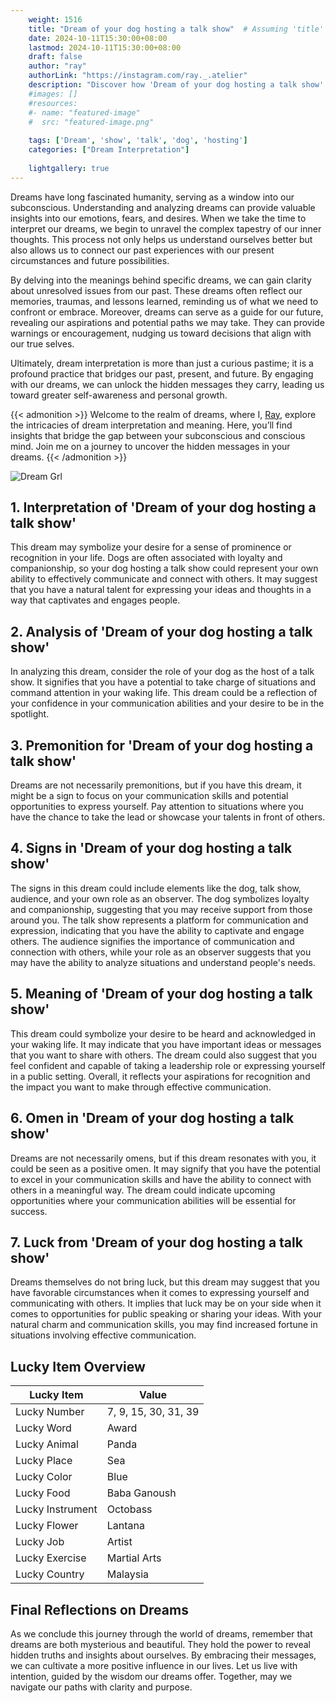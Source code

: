 ```yaml
---
    weight: 1516
    title: "Dream of your dog hosting a talk show"  # Assuming 'title' column exists
    date: 2024-10-11T15:30:00+08:00
    lastmod: 2024-10-11T15:30:00+08:00
    draft: false
    author: "ray"
    authorLink: "https://instagram.com/ray._.atelier"
    description: "Discover how 'Dream of your dog hosting a talk show' can interpret your future and uncover its significant meanings in your life."
    #images: []
    #resources:
    #- name: "featured-image"
    #  src: "featured-image.png"
    
    tags: ['Dream', 'show', 'talk', 'dog', 'hosting']
    categories: ["Dream Interpretation"]
    
    lightgallery: true
---
```

    
Dreams have long fascinated humanity, serving as a window into our subconscious. Understanding and analyzing dreams can provide valuable insights into our emotions, fears, and desires. When we take the time to interpret our dreams, we begin to unravel the complex tapestry of our inner thoughts. This process not only helps us understand ourselves better but also allows us to connect our past experiences with our present circumstances and future possibilities.

By delving into the meanings behind specific dreams, we can gain clarity about unresolved issues from our past. These dreams often reflect our memories, traumas, and lessons learned, reminding us of what we need to confront or embrace. Moreover, dreams can serve as a guide for our future, revealing our aspirations and potential paths we may take. They can provide warnings or encouragement, nudging us toward decisions that align with our true selves.

Ultimately, dream interpretation is more than just a curious pastime; it is a profound practice that bridges our past, present, and future. By engaging with our dreams, we can unlock the hidden messages they carry, leading us toward greater self-awareness and personal growth.

{{< admonition >}}
Welcome to the realm of dreams, where I, [Ray](https://instagram.com/ray._.atelier), explore the intricacies of dream interpretation and meaning. Here, you’ll find insights that bridge the gap between your subconscious and conscious mind. Join me on a journey to uncover the hidden messages in your dreams.
{{< /admonition >}}

![Dream Grl](https://cdn.pixabay.com/photo/2017/11/02/03/35/gothic-2910057_1280.jpg "Dream Grl")

## 1. Interpretation of 'Dream of your dog hosting a talk show'

This dream may symbolize your desire for a sense of prominence or recognition in your life. Dogs are often associated with loyalty and companionship, so your dog hosting a talk show could represent your own ability to effectively communicate and connect with others. It may suggest that you have a natural talent for expressing your ideas and thoughts in a way that captivates and engages people.

## 2. Analysis of 'Dream of your dog hosting a talk show'

In analyzing this dream, consider the role of your dog as the host of a talk show. It signifies that you have a potential to take charge of situations and command attention in your waking life. This dream could be a reflection of your confidence in your communication abilities and your desire to be in the spotlight.

## 3. Premonition for 'Dream of your dog hosting a talk show'

Dreams are not necessarily premonitions, but if you have this dream, it might be a sign to focus on your communication skills and potential opportunities to express yourself. Pay attention to situations where you have the chance to take the lead or showcase your talents in front of others.

## 4. Signs in 'Dream of your dog hosting a talk show'

The signs in this dream could include elements like the dog, talk show, audience, and your own role as an observer. The dog symbolizes loyalty and companionship, suggesting that you may receive support from those around you. The talk show represents a platform for communication and expression, indicating that you have the ability to captivate and engage others. The audience signifies the importance of communication and connection with others, while your role as an observer suggests that you may have the ability to analyze situations and understand people's needs.

## 5. Meaning of 'Dream of your dog hosting a talk show'

This dream could symbolize your desire to be heard and acknowledged in your waking life. It may indicate that you have important ideas or messages that you want to share with others. The dream could also suggest that you feel confident and capable of taking a leadership role or expressing yourself in a public setting. Overall, it reflects your aspirations for recognition and the impact you want to make through effective communication.

## 6. Omen in 'Dream of your dog hosting a talk show'

Dreams are not necessarily omens, but if this dream resonates with you, it could be seen as a positive omen. It may signify that you have the potential to excel in your communication skills and have the ability to connect with others in a meaningful way. The dream could indicate upcoming opportunities where your communication abilities will be essential for success.

## 7. Luck from 'Dream of your dog hosting a talk show'

Dreams themselves do not bring luck, but this dream may suggest that you have favorable circumstances when it comes to expressing yourself and communicating with others. It implies that luck may be on your side when it comes to opportunities for public speaking or sharing your ideas. With your natural charm and communication skills, you may find increased fortune in situations involving effective communication.

## Lucky Item Overview
| Lucky Item          | Value              |
|---------------|--------------------|
| Lucky Number        | 7, 9, 15, 30, 31, 39  |
| Lucky Word          | Award |
| Lucky Animal        | Panda |
| Lucky Place         | Sea     |
| Lucky Color         | Blue     |
| Lucky Food          | Baba Ganoush      |
| Lucky Instrument    | Octobass |
| Lucky Flower        | Lantana    |
| Lucky Job           | Artist       |
| Lucky Exercise      | Martial Arts  |
| Lucky Country       | Malaysia    |


##  Final Reflections on Dreams

As we conclude this journey through the world of dreams, remember that dreams are both mysterious and beautiful. They hold the power to reveal hidden truths and insights about ourselves. By embracing their messages, we can cultivate a more positive influence in our lives. Let us live with intention, guided by the wisdom our dreams offer. Together, may we navigate our paths with clarity and purpose.
